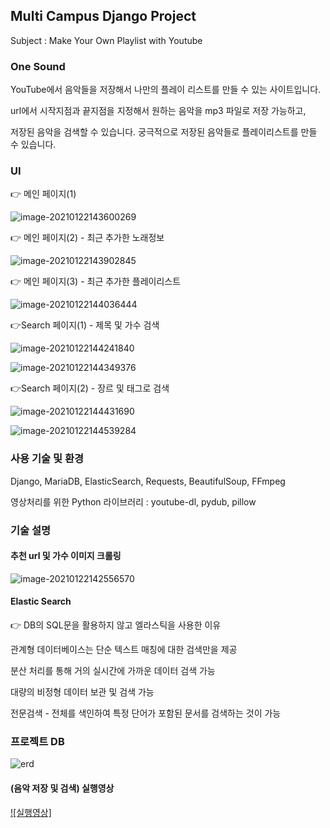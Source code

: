 ## Multi Campus Django Project

Subject : Make Your Own Playlist with Youtube



### One Sound

YouTube에서 음악들을 저장해서 나만의 플레이 리스트를 만들 수 있는 사이트입니다.

url에서 시작지점과 끝지점을 지정해서 원하는 음악을 mp3 파일로 저장 가능하고, 

저장된 음악을 검색할 수 있습니다. 궁극적으로 저장된 음악들로 플레이리스트를 만들 수 있습니다.



### UI

👉 메인 페이지(1)

![image-20210122143600269](./imges/image-20210122143600269.png)

👉 메인 페이지(2) - 최근 추가한 노래정보

![image-20210122143902845](./imges/image-20210122143902845.png)

👉 메인 페이지(3) - 최근 추가한 플레이리스트

![image-20210122144036444](./imges/image-20210122144036444.png)



👉Search 페이지(1) - 제목 및 가수 검색

![image-20210122144241840](./imges/image-20210122144241840.png)

![image-20210122144349376](./imges/image-20210122144349376.png)

👉Search 페이지(2) - 장르 및 태그로 검색

![image-20210122144431690](./imges/image-20210122144431690.png)

![image-20210122144539284](./imges/image-20210122144539284.png)



### 사용 기술 및 환경

Django, MariaDB, ElasticSearch, Requests, BeautifulSoup, FFmpeg

영상처리를 위한 Python 라이브러리 : youtube-dl, pydub, pillow



### 기술 설명

#### 추천 url 및 가수 이미지 크롤링

![image-20210122142556570](./imges/image-20210122142556570.png)

#### Elastic Search

👉 DB의 SQL문을 활용하지 않고 엘라스틱을 사용한 이유

관계형 데이터베이스는 단순 텍스트 매칭에 대한 검색만을 제공

분산 처리를 통해 거의 실시간에 가까운 데이터 검색 가능

대량의 비정형 데이터 보관 및 검색 가능

전문검색 - 전체를 색인하여 특정 단어가 포함된 문서를 검색하는 것이 가능



### 프로젝트 DB

![erd](./imges/erd.png)



#### (음악 저장 및 검색) 실행영상

[![실행영상]](https://user-images.githubusercontent.com/17541671/105449181-2d162d80-5cbb-11eb-9f09-0ce034d20ab2.mp4)

